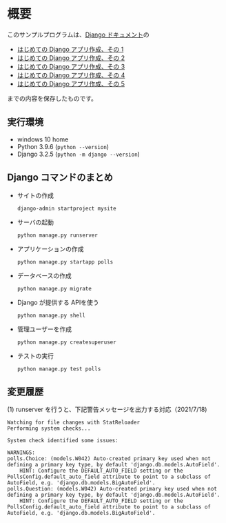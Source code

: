 # 概要

このサンプルプログラムは、[Django ドキュメント](https://docs.djangoproject.com/ja/3.1/)の

* [はじめての Django アプリ作成、その 1](https://docs.djangoproject.com/ja/3.1/intro/tutorial01/)
* [はじめての Django アプリ作成、その 2](https://docs.djangoproject.com/ja/3.1/intro/tutorial02/)
* [はじめての Django アプリ作成、その 3](https://docs.djangoproject.com/ja/3.1/intro/tutorial03/)
* [はじめての Django アプリ作成、その 4](https://docs.djangoproject.com/ja/3.1/intro/tutorial04/)
* [はじめての Django アプリ作成、その 5](https://docs.djangoproject.com/ja/3.1/intro/tutorial05/)

までの内容を保存したものです。

## 実行環境

* windows 10 home
* Python 3.9.6 (```python --version```)
* Django 3.2.5 (```python -m django --version```)

## Django コマンドのまとめ

* サイトの作成

  ```django-admin startproject mysite```

* サーバの起動

  ```python manage.py runserver```

* アプリケーションの作成

  ```python manage.py startapp polls```

* データベースの作成

  ```python manage.py migrate```

* Django が提供する APIを使う

  ```python manage.py shell```

* 管理ユーザーを作成

  ```python manage.py createsuperuser```

* テストの実行

  ```python manage.py test polls```

## 変更履歴
(1) runserver を行うと、下記警告メッセージを出力する対応（2021/7/18)  

    Watching for file changes with StatReloader
    Performing system checks...
    
    System check identified some issues:
    
    WARNINGS:
    polls.Choice: (models.W042) Auto-created primary key used when not defining a primary key type, by default 'django.db.models.AutoField'.
        HINT: Configure the DEFAULT_AUTO_FIELD setting or the PollsConfig.default_auto_field attribute to point to a subclass of AutoField, e.g. 'django.db.models.BigAutoField'.
    polls.Question: (models.W042) Auto-created primary key used when not defining a primary key type, by default 'django.db.models.AutoField'.
        HINT: Configure the DEFAULT_AUTO_FIELD setting or the PollsConfig.default_auto_field attribute to point to a subclass of AutoField, e.g. 'django.db.models.BigAutoField'.